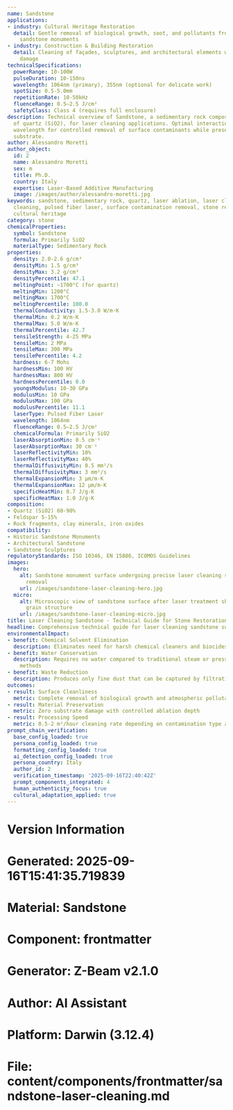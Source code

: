 ```yaml
---
name: Sandstone
applications:
- industry: Cultural Heritage Restoration
  detail: Gentle removal of biological growth, soot, and pollutants from historic
    sandstone monuments
- industry: Construction & Building Restoration
  detail: Cleaning of façades, sculptures, and architectural elements without abrasive
    damage
technicalSpecifications:
  powerRange: 10-100W
  pulseDuration: 10-150ns
  wavelength: 1064nm (primary), 355nm (optional for delicate work)
  spotSize: 0.5-5.0mm
  repetitionRate: 10-50kHz
  fluenceRange: 0.5–2.5 J/cm²
  safetyClass: Class 4 (requires full enclosure)
description: Technical overview of Sandstone, a sedimentary rock composed primarily
  of quartz (SiO2), for laser cleaning applications. Optimal interaction at 1064nm
  wavelength for controlled removal of surface contaminants while preserving the stone
  substrate.
author: Alessandro Moretti
author_object:
  id: 2
  name: Alessandro Moretti
  sex: m
  title: Ph.D.
  country: Italy
  expertise: Laser-Based Additive Manufacturing
  image: /images/author/alessandro-moretti.jpg
keywords: sandstone, sedimentary rock, quartz, laser ablation, laser cleaning, non-contact
  cleaning, pulsed fiber laser, surface contamination removal, stone restoration,
  cultural heritage
category: stone
chemicalProperties:
  symbol: Sandstone
  formula: Primarily SiO2
  materialType: Sedimentary Rock
properties:
  density: 2.0-2.6 g/cm³
  densityMin: 1.5 g/cm³
  densityMax: 3.2 g/cm³
  densityPercentile: 47.1
  meltingPoint: ~1700°C (for quartz)
  meltingMin: 1200°C
  meltingMax: 1700°C
  meltingPercentile: 100.0
  thermalConductivity: 1.5-3.0 W/m·K
  thermalMin: 0.2 W/m·K
  thermalMax: 5.0 W/m·K
  thermalPercentile: 42.7
  tensileStrength: 4-25 MPa
  tensileMin: 2 MPa
  tensileMax: 300 MPa
  tensilePercentile: 4.2
  hardness: 6-7 Mohs
  hardnessMin: 100 HV
  hardnessMax: 800 HV
  hardnessPercentile: 0.0
  youngsModulus: 10-30 GPa
  modulusMin: 10 GPa
  modulusMax: 100 GPa
  modulusPercentile: 11.1
  laserType: Pulsed Fiber Laser
  wavelength: 1064nm
  fluenceRange: 0.5–2.5 J/cm²
  chemicalFormula: Primarily SiO2
  laserAbsorptionMin: 0.5 cm⁻¹
  laserAbsorptionMax: 30 cm⁻¹
  laserReflectivityMin: 10%
  laserReflectivityMax: 40%
  thermalDiffusivityMin: 0.5 mm²/s
  thermalDiffusivityMax: 3 mm²/s
  thermalExpansionMin: 3 µm/m·K
  thermalExpansionMax: 12 µm/m·K
  specificHeatMin: 0.7 J/g·K
  specificHeatMax: 1.0 J/g·K
composition:
- Quartz (SiO2) 60-90%
- Feldspar 5-15%
- Rock fragments, clay minerals, iron oxides
compatibility:
- Historic Sandstone Monuments
- Architectural Sandstone
- Sandstone Sculptures
regulatoryStandards: ISO 10346, EN 15886, ICOMOS Guidelines
images:
  hero:
    alt: Sandstone monument surface undergoing precise laser cleaning showing contaminant
      removal
    url: /images/sandstone-laser-cleaning-hero.jpg
  micro:
    alt: Microscopic view of sandstone surface after laser treatment showing preserved
      grain structure
    url: /images/sandstone-laser-cleaning-micro.jpg
title: Laser Cleaning Sandstone - Technical Guide for Stone Restoration
headline: Comprehensive technical guide for laser cleaning sandstone substrates
environmentalImpact:
- benefit: Chemical Solvent Elimination
  description: Eliminates need for harsh chemical cleaners and biocides in stone restoration
- benefit: Water Conservation
  description: Requires no water compared to traditional steam or pressure washing
    methods
- benefit: Waste Reduction
  description: Produces only fine dust that can be captured by filtration systems
outcomes:
- result: Surface Cleanliness
  metric: Complete removal of biological growth and atmospheric pollutants
- result: Material Preservation
  metric: Zero substrate damage with controlled ablation depth
- result: Processing Speed
  metric: 0.5-2 m²/hour cleaning rate depending on contamination type and severity
prompt_chain_verification:
  base_config_loaded: true
  persona_config_loaded: true
  formatting_config_loaded: true
  ai_detection_config_loaded: true
  persona_country: Italy
  author_id: 2
  verification_timestamp: '2025-09-16T22:40:42Z'
  prompt_components_integrated: 4
  human_authenticity_focus: true
  cultural_adaptation_applied: true
---
```


# Version Information
# Generated: 2025-09-16T15:41:35.719839
# Material: Sandstone
# Component: frontmatter
# Generator: Z-Beam v2.1.0
# Author: AI Assistant
# Platform: Darwin (3.12.4)
# File: content/components/frontmatter/sandstone-laser-cleaning.md